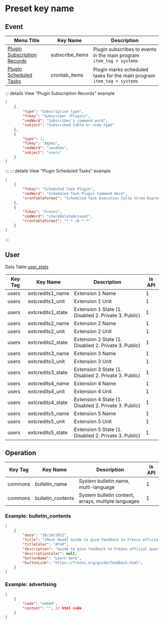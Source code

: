 # Preset key name

## Event

| Menu Title | Key Name | Description |
| --- | --- | --- |
| [Plugin Subscription Records](../../extensions/plugin/functions.md#subscribe-database-table-activity) | subscribe_items | Plugin subscribes to events in the main program `item_tag = systems` |
| [Plugin Scheduled Tasks](../../extensions/plugin/functions.md#crontab) | crontab_items | Plugin marks scheduled tasks for the main program `item_tag = systems` |

::: details View "Plugin Subscription Records" example
```json
[
    {
        "type": "Subscription type",
        "fskey": "Subscriber (Plugin)",
        "cmdWord": "Subscriber's command word",
        "subject": "Subscribed table or view type"
    },
    {
        "type": 1,
        "fskey": "AqSms",
        "cmdWord": "sendSms",
        "subject": "users"
    }
]
```
:::
::: details View "Plugin Scheduled Tasks" example
```json
[
    {
        "fskey": "Scheduled Task Plugin",
        "cmdWord": "Scheduled Task Plugin Command Word",
        "cronTableFormat": "Scheduled Task Execution Cycle (Cron Expression)"
    },
    {
        "fskey": "Fresns",
        "cmdWord": "checkDeleteAccount",
        "cronTableFormat": "* * /6 * *"
    }
]
```
:::

## User

Data Table [user_stats](../users/user-stats.md)

| Key Tag | Key Name | Description | is API |
| --- | --- | --- | --- |
| users | extcredits1_name | Extension 1 Name | 1 |
| users | extcredits1_unit | Extension 1 Unit | 1 |
| users | extcredits1_state | Extension 1 State (1. Disabled 2. Private 3. Public) | 1 |
| users | extcredits2_name | Extension 2 Name | 1 |
| users | extcredits2_unit | Extension 2 Unit | 1 |
| users | extcredits2_state | Extension 2 State (1. Disabled 2. Private 3. Public) | 1 |
| users | extcredits3_name | Extension 3 Name | 1 |
| users | extcredits3_unit | Extension 3 Unit | 1 |
| users | extcredits3_state | Extension 3 State (1. Disabled 2. Private 3. Public) | 1 |
| users | extcredits4_name | Extension 4 Name | 1 |
| users | extcredits4_unit | Extension 4 Unit | 1 |
| users | extcredits4_state | Extension 4 State (1. Disabled 2. Private 3. Public) | 1 |
| users | extcredits5_name | Extension 5 Name | 1 |
| users | extcredits5_unit | Extension 5 Unit | 1 |
| users | extcredits5_state | Extension 5 State (1. Disabled 2. Private 3. Public) | 1 |

## Operation

| Key Tag | Key Name | Description | is API |
| --- | --- | --- | --- |
| commons | bulletin_name | System bulletin name, multi-language | 1 |
| commons | bulletin_contents | System bulletin content, arrays, multiple languages | 1 |

### Example: bulletin_contents

```json
[
    {
        "date": "10/18/2022",
        "title": "[Must Read] Guide to give feedback to Fresns official questions",
        "titleColor": "#f40",
        "description": "Guide to give feedback to Fresns official questions",
        "descriptionColor": null,
        "buttonName": "Learn more",
        "buttonLink": "https://fresns.org/guide/feedback.html",
    }
]
```

### Example: advertising

```json
[
    {
        "code": "webAd",
        "content": "", // html code
    }
]
```
